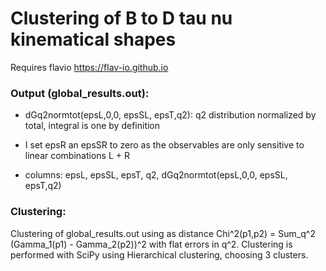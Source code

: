 # Clustering of B to D tau nu kinematical shapes


Requires flavio https://flav-io.github.io



### Output (global_results.out): 

 
* dGq2normtot(epsL,0,0, epsSL, epsT,q2): q2 distribution normalized by total,  integral is one by definition 


* I set epsR an epsSR to zero  as the observables are only sensitive to linear combinations  L + R

* columns: epsL, epsSL, epsT, q2, dGq2normtot(epsL,0,0, epsSL, epsT,q2)




### Clustering: 

Clustering of global_results.out using as distance Chi^2(p1,p2) =  Sum_q^2 (Gamma_1(p1) - Gamma_2(p2))^2 with flat errors in q^2.  Clustering is performed with SciPy using Hierarchical clustering, choosing 3 clusters.
